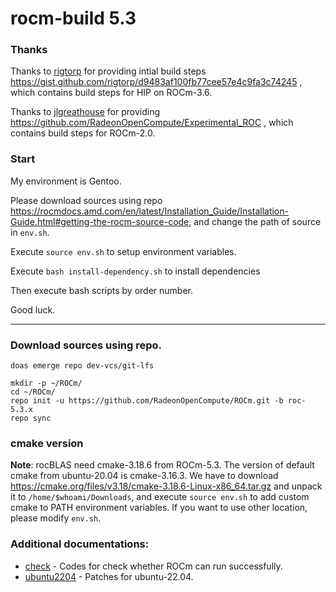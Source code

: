 # rocm-build 5.3

<!--
[中文版](README_zh_CN.md)
-->

### Thanks

Thanks to [rigtorp](https://github.com/rigtorp) for providing intial build steps <https://gist.github.com/rigtorp/d9483af100fb77cee57e4c9fa3c74245> , which contains build steps for HIP on ROCm-3.6.

Thanks to [jlgreathouse](https://github.com/jlgreathouse) for providing <https://github.com/RadeonOpenCompute/Experimental_ROC> , which contains build steps for ROCm-2.0.

### Start

My environment is Gentoo.

Please download sources using repo <https://rocmdocs.amd.com/en/latest/Installation_Guide/Installation-Guide.html#getting-the-rocm-source-code>,
and change the path of source in `env.sh`.

Execute `source env.sh` to setup environment variables.

Execute `bash install-dependency.sh` to install dependencies

Then execute bash scripts by order number.

Good luck.

---

### Download sources using repo.

```
doas emerge repo dev-vcs/git-lfs

mkdir -p ~/ROCm/
cd ~/ROCm/
repo init -u https://github.com/RadeonOpenCompute/ROCm.git -b roc-5.3.x
repo sync
```

### cmake version

**Note**: rocBLAS need cmake-3.18.6 from ROCm-5.3. The version of default cmake from ubuntu-20.04 is cmake-3.16.3.
We have to download <https://cmake.org/files/v3.18/cmake-3.18.6-Linux-x86_64.tar.gz> and unpack it to `/home/$whoami/Downloads`,
and execute `source env.sh` to add custom cmake to PATH environment variables.
If you want to use other location, please modify `env.sh`.

### Additional documentations:

* [check](check) - Codes for check whether ROCm can run successfully.
* [ubuntu2204](ubuntu2204) - Patches for ubuntu-22.04.

